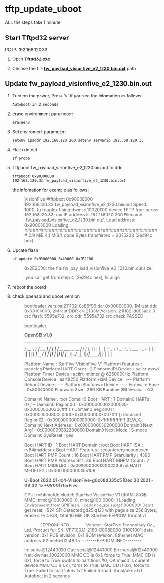 # tftp_update_uboot

ALL the steps take 1 minute

## Start Tftpd32 server

PC IP: 192.168.120.33

1. Open **[Tftpd32.exe](https://github.com/jianlonghuang/docs/blob/master/source/visionfive_v1_test/tools/tftpd32.exe)**

2. Choose the file **[fw_payload_visionfive_e2_1230.bin.out](https://github.com/jianlonghuang/docs/blob/master/source/visionfive_v1_test/tools/fw_payload_visionfive_e2_1230.bin.out)** path 

   

## Update fw_payload_visionfive_e2_1230.bin.out

1. Turn on the power, Press 'v' if you see the infomation as follows:

   `Autoboot in 2 seconds`

2. erase environment parameter:

   `eraseenv`

2. Set enviroment parameter:

   `setenv ipaddr 192.168.120.200;setenv serverip 192.168.120.33`

3. Flash detect

   `sf probe`

4. Tftpboot fw_payload_visionfive_e2_1230.bin.out to ddr

   `tftpboot 0x90000000 192.168.120.33:fw_payload_visionfive_e2_1230.bin.out`

   the infomation for example as follows:

   > VisionFive #tftpboot 0x90000000 192.168.120.33:fw_payload_visionfive_e2_1230.bin.out
   > Speed: 1000, full duplex
   > Using dwmac.10020000 device
   > TFTP from server 192.168.120.33; our IP address is 192.168.120.200
   > Filename 'fw_payload_visionfive_e2_1230.bin.out'.
   > Load address: 0x90000000
   > Loading: ##################################################  2.9 MiB
   >          4.1 MiB/s
   > done
   > Bytes transferred = 3025228 (2e294c hex)

5. Update flash

   `sf update 0x90000000 0x40000 0x2E2C00`

   > 0x2E2C00: the file fw_pay_load_visionfive_e2_1230.bin.out size; 
   >
   > ​					you can get from step 4 (2e294c hex), 1k align

6. reboot the board

6. check opensbi and uboot version

   > bootloader version:211102-0b86f96
   > ddr 0x00000000, 1M test
   > ddr 0x00100000, 2M test
   > DDR clk 2133M,Version: 211102-d086aee
   > 0 crc flash: 5595e732, crc ddr: 5595e732
   > crc check PASSED
   >
   > bootloader.
   >
   > **OpenSBI v1.0**
   >
   > ____                    _____ ____ _____
   >   / __ \                  / ____|  _ \_   _|
   >  | |  | |_ __   ___ _ __ | (___ | |_) || |
   >  | |  | | '_ \ / _ \ '_ \ \___ \|  _ < | |
   >  | |__| | |_) |  __/ | | |____) | |_) || |_
   >   \____/| .__/ \___|_| |_|_____/|____/_____|
   >         | |
   >         |_|
   >
   > Platform Name             : StarFive VisionFive V1
   > Platform Features         : medeleg
   > Platform HART Count       : 2
   > Platform IPI Device       : aclint-mswi
   > Platform Timer Device     : aclint-mtimer @ 6250000Hz
   > Platform Console Device   : uart8250
   > Platform HSM Device       : ---
   > Platform Reboot Device    : ---
   > Platform Shutdown Device  : ---
   > Firmware Base             : 0x80000000
   > Firmware Size             : 296 KB
   > Runtime SBI Version       : 0.3
   >
   > Domain0 Name              : root
   > Domain0 Boot HART         : 1
   > Domain0 HARTs             : 0*,1*
   > Domain0 Region00          : 0x0000000002000000-0x000000000200ffff (I)
   > Domain0 Region01          : 0x0000000080000000-0x000000008007ffff ()
   > Domain0 Region02          : 0x0000000000000000-0xffffffffffffffff (R,W,X)
   > Domain0 Next Address      : 0x0000000080200000
   > Domain0 Next Arg1         : 0x0000000082200000
   > Domain0 Next Mode         : S-mode
   > Domain0 SysReset          : yes
   >
   > Boot HART ID              : 1
   > Boot HART Domain          : root
   > Boot HART ISA             : rv64imafdcsux
   > Boot HART Features        : scounteren,mcounteren
   > Boot HART PMP Count       : 16
   > Boot HART PMP Granularity : 4096
   > Boot HART PMP Address Bits: 36
   > Boot HART MHPM Count      : 2
   > Boot HART MIDELEG         : 0x0000000000000222
   > Boot HART MEDELEG         : 0x000000000000b109
   >
   > **U-Boot 2022.01-rc4-VisionFive-g0c08d335c5 (Dec 30 2021 - 08:30:15 +0800)StarFive**
   >
   > CPU:   rv64imafdc
   > Model: StarFive VisionFive V1
   > DRAM:  8 GiB
   > MMC:   mmc@10000000: 0, mmc@10010000: 1
   > Loading Environment from SPIFlash... cadence_spi spi@11860000: Can't get reset: -524
   > SF: Detected gd25lq128 with page size 256 Bytes, erase size 4 KiB, total 16 MiB
   > OK
   > StarFive EEPROM format v1
   >
   > --------EEPROM INFO--------
   > Vendor : StarFive Technology Co., Ltd.
   > Product full SN: VF7100A1-2160-D008E000-01001001;
   > data version: 0x1
   > PCB revision: 0x1
   > BOM revision: 
   > Ethernet MAC address: 82:be:6e:02:48:15
   > --------EEPROM INFO--------
   >
   > In:    serial@12440000
   > Out:   serial@12440000
   > Err:   serial@12440000
   > Net:   dwmac.10020000
   > MMC CD is 0x1, force to True.
   > MMC CD is 0x1, force to True.
   > switch to partitions #0, OK
   > mmc0 is current device
   > MMC CD is 0x1, force to True.
   > MMC CD is 0x1, force to True.
   > Failed to load 'uEnv.txt'
   > Failed to load '/boot/uEnv.txt'
   > Autoboot in 2 seconds
   
   





